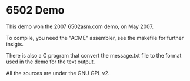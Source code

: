 # 6502 Demo

This demo won the 2007 6502asm.com demo, on May 2007.

To compile, you need the "ACME" assembler, see the makefile for further insigts.

There is also a C program that convert the message.txt file to the format used in the demo for the text output.

All the sources are under the GNU GPL v2.

